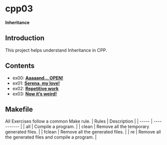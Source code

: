# cpp03
**Inheritance**

## Introduction
This project helps understand Inheritance in CPP.

## Contents
* ex00: **[Aaaaand... OPEN!](https://github.com/leebo155/Cpp/tree/master/cpp03/ex00)**
* ex01: **[Serena, my love!](https://github.com/leebo155/Cpp/tree/master/cpp03/ex01)**
* ex02: **[Repetitive work](https://github.com/leebo155/Cpp/tree/master/cpp03/ex02)**
* ex03: **[Now it’s weird!](https://github.com/leebo155/Cpp/tree/master/cpp03/ex03)**

## Makefile
All Exercises follow a common Make rule.
| Rules | Description |
| ----- | ----------- |
| all | Compile a program. |
| clean | Remove all the temporary generated files. |
| fclean | Remove all the generated files. |
| re | Remove all the generated files and compile a program. |
